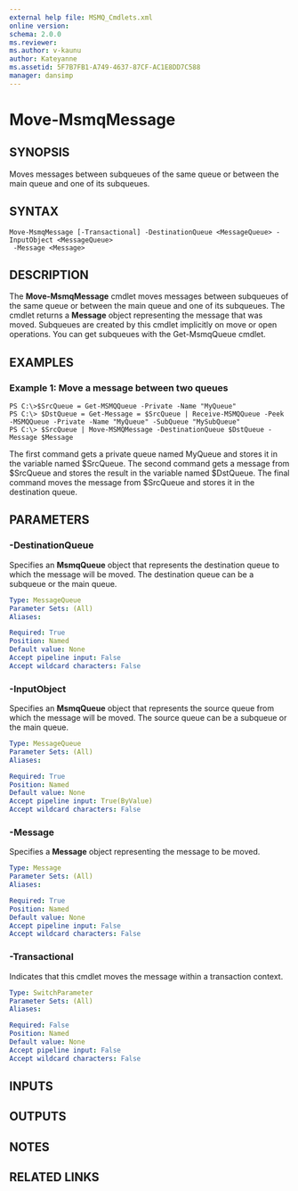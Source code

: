 ```yaml
---
external help file: MSMQ_Cmdlets.xml
online version: 
schema: 2.0.0
ms.reviewer:
ms.author: v-kaunu
author: Kateyanne
ms.assetid: 5F7B7FB1-A749-4637-87CF-AC1E8DD7C588
manager: dansimp
---
```


# Move-MsmqMessage

## SYNOPSIS
Moves messages between subqueues of the same queue or between the main queue and one of its subqueues.

## SYNTAX

```
Move-MsmqMessage [-Transactional] -DestinationQueue <MessageQueue> -InputObject <MessageQueue>
 -Message <Message>
```

## DESCRIPTION
The **Move-MsmqMessage** cmdlet moves messages between subqueues of the same queue or between the main queue and one of its subqueues.
The cmdlet returns a **Message** object representing the message that was moved.
Subqueues are created by this cmdlet implicitly on move or open operations.
You can get subqueues with the Get-MsmqQueue cmdlet.

## EXAMPLES

### Example 1: Move a message between two queues
```
PS C:\>$SrcQueue = Get-MSMQQueue -Private -Name "MyQueue" 
PS C:\> $DstQueue = Get-Message = $SrcQueue | Receive-MSMQQueue -Peek -MSMQQueue -Private -Name "MyQueue" -SubQueue "MySubQueue"
PS C:\> $SrcQueue | Move-MSMQMessage -DestinationQueue $DstQueue -Message $Message
```

The first command gets a private queue named MyQueue and stores it in the variable named $SrcQueue.
The second command gets a message from $SrcQueue and stores the result in the variable named $DstQueue.
The final command moves the message from $SrcQueue and stores it in the destination queue.

## PARAMETERS

### -DestinationQueue
Specifies an **MsmqQueue** object that represents the destination queue to which the message will be moved.
The destination queue can be a subqueue or the main queue.

```yaml
Type: MessageQueue
Parameter Sets: (All)
Aliases: 

Required: True
Position: Named
Default value: None
Accept pipeline input: False
Accept wildcard characters: False
```

### -InputObject
Specifies an **MsmqQueue** object that represents the source queue from which the message will be moved.
The source queue can be a subqueue or the main queue.

```yaml
Type: MessageQueue
Parameter Sets: (All)
Aliases: 

Required: True
Position: Named
Default value: None
Accept pipeline input: True(ByValue)
Accept wildcard characters: False
```

### -Message
Specifies a **Message** object representing the message to be moved.

```yaml
Type: Message
Parameter Sets: (All)
Aliases: 

Required: True
Position: Named
Default value: None
Accept pipeline input: False
Accept wildcard characters: False
```

### -Transactional
Indicates that this cmdlet moves the message within a transaction context.

```yaml
Type: SwitchParameter
Parameter Sets: (All)
Aliases: 

Required: False
Position: Named
Default value: None
Accept pipeline input: False
Accept wildcard characters: False
```

## INPUTS

## OUTPUTS

## NOTES

## RELATED LINKS

